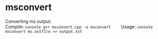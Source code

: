 # msconvert

Converting ms output.    
Compile: 
``console
g++ msconvert.cpp -o msconvert   
``
Usage: 
``console
msconvert ms.outfile >> output.txt   
``
